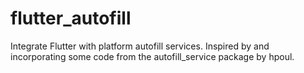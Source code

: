 # flutter_autofill

Integrate Flutter with platform autofill services. Inspired by and incorporating some code from the autofill_service package by hpoul.
